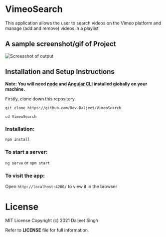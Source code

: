 # VimeoSearch

This application allows the user to search videos on the Vimeo platform and manage (add and remove) videos in a playlist

## A sample screenshot/gif of Project

![Screesshot of output](https://github.com/Dev-Daljeet/Screenshots/blob/master/vimeo_search/vimeo_search.gif?raw=true)

## Installation and Setup Instructions 

**Note: You will need [node](https://nodejs.org/en/) and [Angular CLI](https://angular.io/cli) installed globally on your machine.**

Firstly, clone down this repository.  

```shell
git clone https://github.com/Dev-Daljeet/VimeoSearch

cd VimeoSearch
```

### Installation:

`npm install`   

### To start a server:

`ng serve` or  `npm start` 

### To visit the app:

Open `http://localhost:4200/` to view it in the browser  

# License
MIT License
Copyright (c) 2021 Daljeet Singh

Refer to **LICENSE** file for full information.

